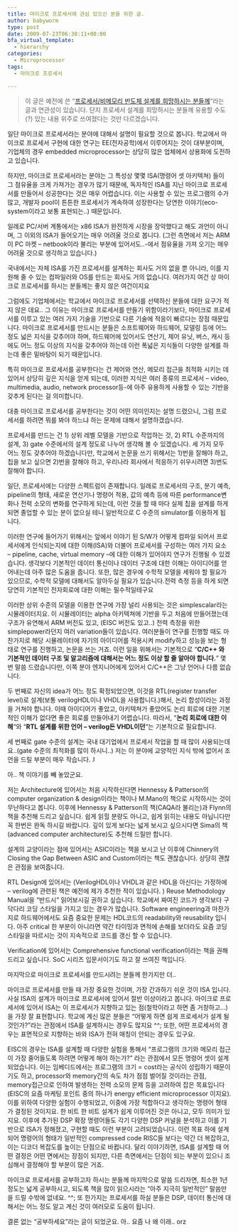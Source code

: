 ```yaml
---
title: 마이크로 프로세서에 관심 있으신 분을 위한 글.
author: babyworm
type: post
date: 2009-07-23T06:38:11+00:00
bfa_virtual_template:
  - hierarchy
categories:
  - Microprocessor
tags:
  - 마이크로 프로세서

---
```

> 이 글은 예전에 쓴 &#8220;<a href="https://babyworm.net/post/blogs/2006/09/%ED%94%84%EB%A1%9C%EC%84%B8%EC%84%9C/%EB%B9%84%EB%A9%94%EB%AA%A8%EB%A6%AC-%EB%B0%98%EB%8F%84%EC%B2%B4-%EC%84%A4%EA%B3%84%EB%A5%BC-%ED%9D%AC%EB%A7%9D%ED%95%98%EC%8B%9C%EB%8A%94-%EB%B6%84%EB%93%A4%EA%BB%98../" target="_blank">프로세서/비메모리 반도체 설계를 희망하시는 분들께</a>&#8220;라는 글과 연관성이 있습니다. 단지 프로세서 설계를 희망하시는 분들께 유용할 수도(?) 있는 내용 위주로 쓰여졌다는 것만 다르겠습니다.



일단 마이크로 프로세서라는 분야에 대해서 설명이 필요할 것으로 봅니다. 학교에서 마이크로 프로세서 구현에 대한 연구는 EE(전자공학)에서 이루어지는 것이 대부분이며, 기업체의 경우 embedded microprocessor는 상당히 많은 업체에서 상용화에 도전하고 있습니다.

하지만, 마이크로 프로세서라는 분야는 그 특성상 몇몇 ISA(명령어 셋 아키텍쳐) 들이 그 점유율을 크게 가져가는 경우가 많기 때문에, 독자적인 ISA를 지닌 마이크로 프로세서를 만들어서 성공한다는 것은 매우 어렵습니다. 이는 사용할 수 있는 프로그램의 수가 많고, 개발자 pool이 튼튼한 프로세서가 계속하여 성장한다는 당연한 이야기(eco-system이라고 보통 표현되는..) 때문입니다.

일례로 PC/서버 계통에서는 x86 ISA가 완전하게 시장을 장악했다고 해도 과언이 아니며, 그 이외의 ISA가 들어오기는 매우 어려울 것으로 봅니다. (그런 측면에서 저는 ARM이 PC 마켓 &#8211; netbook이라 불리는 부분에 있어서도..-에서 점유율을 가져 오기는 매우 어려울 것으로 생각하고 있습니다.)

국내에서는 자체 ISA를 가진 프로세서를 설계하는 회사도 거의 없을 뿐 아니라, 이를 지원해 줄 수 있는 컴파일러와 OS를 만드는 회사도 거의 없습니다. 여러가지 여건 상 마이크로 프로세서를 하시는 분들께는 좋지 않은 여건이지요

그럼에도 기업체에서는 학교에서 마이크로 프로세서를 선택하신 분들에 대한 요구가 적지 않은 데요.. 그 이유는 마이크로 프로세서를 만들기 위함이라기보다, 마이크로 프로세서를 이루고 있는 여러 가지 기술을 기반으로 다른 기술에 적응이 빠르다는 장점 때문입니다. 마이크로 프로세서를 만드시는 분들은 소프트웨어와 하드웨어, 모델링 등에 어느 정도 넓은 지식을 갖추어야 하며, 하드웨어에 있어서도 연산기, 제어 유닛, 버스, 캐시 등에도 어느 정도 이상의 지식을 갖추어야 하는데 이런 폭넓은 지식들이 다양한 설계를 하는데 좋은 밑바탕이 되기 때문입니다.

특히 마이크로 프로세서를 공부한다는 건 제어와 연산, 메모리 접근을 최적화 시키는 데 있어서 상당히 깊은 지식을 얻게 되는데, 이러한 지식은 여러 종류의 프로세서 – video, multimedia, audio, network processor등-에 아주 유용하게 사용할 수 있는 기반을 갖추게 된다는 걸 의미합니다.

대충 마이크로 프로세서를 공부한다는 것이 어떤 의미인지는 설명 드렸으니, 그럼 프로세서를 하려면 뭐를 봐야 하느냐 하는 문제에 대해서 설명하겠습니다.

프로세서를 만드는 건 1) 상위 레벨 모델을 기반으로 작업하는 것, 2) RTL 수준까지의 설계, 3) gate 수준에서의 설계 정도로 나누어 생각해 볼 수 있겠습니다. 세 가지 모두 어느 정도 갖추어야 하겠습니다만, 학교에서 논문을 쓰기 위해서는 1)번을 잘해야 하고, 칩을 보고 싶으면 2)번을 잘해야 하고, 우리나라 회사에서 적응하기 쉬우시려면 3)번도 잘해야 합니다.

일단, 프로세서에는 다양한 스펙트럼이 존재합니다. 일례로 프로세서의 구조, 분기 예측, pipeline의 형태, 새로운 연산기나 명령어 적용, 값의 예측 등에 따른 performance변화나 전력 소모의 변화를 연구하게 되는데, 이런 것을 할 때 마다 실제 칩을 설계를 하게 되면 졸업할 수 있는 분이 없으실 테니 일반적으로 C 수준의 simulator를 이용하게 됩니다.

이러한 연구에 들어가기 위해서는 앞에서 이야기 된 S/W가 어떻게 컴파일 되어서 프로세서에게 인식되는지에 대한 이해(ISA)와 더불어 프로세서를 구성하는 여러 가지 요소 – pipeline, cache, virtual memory –에 대한 이해가 있어야지 연구가 진행될 수 있겠습니다. 생각보다 기본적인 데이터 통신이나 데이터 구조에 대한 이해는 아이디어를 얻어내는데 아주 많은 도움을 줍니다. 또한, 많은 경우에 수학적 모델을 세워야 할 필요가 있으므로, 수학적 모델에 대해서도 알아두실 필요가 있습니다.전력 측정 등을 하게 되면 당연히 기본적인 전자회로에 대한 이해는 필수적일테구요

이러한 상위 수준의 모델을 이용한 연구에 가장 널리 사용되는 것은 simplescalar라는 시뮬레이터지요. 이 시뮬레이터는 alpha 아키텍쳐에 기반을 두고 처음에 만들어졌는데 구조가 유연해서 ARM 버전도 있고, (EISC 버전도 있고..) 전력 측정을 위한 simplepower라던지 여러 variation들이 있습니다. 여러분들이 연구를 진행할 때도 마찬가지로 해당 시뮬레이터에 자기의 아이디어를 적용시켜 modify하고 성능을 보는 형태로 연구를 진행하고, 논문을 쓰는 거죠. 이런 일을 위해서는 기본적으로 &#8220;**C/C++ 와 기본적인 데이터 구조 및 알고리즘에 대해서는 어느 정도 이상 할 줄 알아야 합니다.**&#8221; 몇 번 말씀 드렸습니다만, 이쪽 분야 엔지니어에게 있어서 C/C++은 그냥 언어나 다름 없습니다.

두 번째로 자신의 idea가 어느 정도 확정되었으면, 이것을 RTL(register transfer level)로 설계(보통 verilogHDL이나 VHDL을 사용합니다.)해서, 논리 합성이라는 과정을 거쳐야 합니다. 이때 아이디어가 좋았고, 아키텍쳐가 좋았어도 논리 회로에 대한 기본적인 이해가 없다면 좋은 회로를 만들어내기 어렵습니다. 따라서, &#8220;**논리 회로에 대한 이해**&#8220;와 &#8220;**RTL 설계를 위한 언어 &#8211; verilog든 VHDL이던**&#8220;는 기본적으로 필요합니다.

세 번째로 gate 수준의 설계는 국내 대기업에서 프로세서 작업을 할 때 많이 사용되는데요..(gate 수준의 최적화를 많이 하시니..) 저는 이 분야에 교양적인 지식 밖에 없어서 조언을 드릴 부분이 매우 작습니다. <span style="font-family: Wingdings;">J</span>

아.. 책 이야기를 빼 놓았군요.

저는 Architecture에 있어서는 처음 시작하신다면 Hennessy & Patterson의 computer organization & design이라는 책이나 M.Mano의 책으로 시작하시는 것이 무난하다고 봅니다. 이후에 Hennessy & Patterson의 책(CAQA라 불리는)과 Flynn의 책을 추천해 드리고 싶습니다. 쉽게 읽힐 분량도 아니고, 쉽게 읽히는 내용도 아닙니다만 꼭 한번은 완독 하시길 바랍니다. 깊이 있게 보다는 넓게 보시고 싶으시다면 Sima의 책(advanced computer architecture)도 추천해 드릴만 합니다.

설계의 교양이라는 점에 있어서는 ASIC이라는 책을 보시고 난 이후에 Chinnery의 Closing the Gap Between ASIC and Custom이라는 책도 괜찮습니다. 상당히 괜찮은 관점을 보여줍니다.

RTL Design에 있어서는 (VerilogHDL이나 VHDL과 같은 HDL을 아신다는 가정하에 – verilog에 관련된 책은 예전에 제가 추천한 적이 있습니다. ) Reuse Methodology Manual을 &#8220;반드시&#8221; 읽어보시길 권하고 싶습니다. 학교에서 짜여진 코드가 생각보다 구닥다리 코딩 스타일을 가지고 있는 경우가 많습니다. Software engineering과 마찬가지로 하드웨어에서도 요즘 중요한 문제는 HDL코드의 readability와 reusability 입니다. 아주 critical 한 부분이 아니라면 약간 타이밍과 면적에 손해를 보더라도 요즘 코딩 스타일을 따르시는 것이 지속적으로 코드를 갱신 할 수 있습니다.

Verification에 있어서는 Comprehensive functional verification이라는 책을 권해 드리고 싶습니다. SoC 시리즈 입문서이기도 하고 잘 쓰여진 책입니다.

마지막으로 마이크로 프로세서를 만드시려는 분들께 한가지만 더..

마이크로 프로세서를 만들 때 가장 중요한 것이며, 가장 간과하기 쉬운 것이 ISA 입니다. 사실 ISA의 설계가 마이크로 프로세서에 있어서 절반 이상이라고 봅니다. 마이크로 프로세서에 있어서 ISA는 이 프로세서가 지향하고 있는 점(철학이라고 하면 좀 거창하고&#8230;)을 가장 잘 표현합니다. 학교에 계신 많은 분들은 &#8220;어떻게 하면 쉽게 프로세서가 설계 될 것인가?&#8221;라는 관점에서 ISA를 설계하시는 경우도 많지요 ^^; 또한, 어떤 프로세서의 경우는 표면적으로 지향하는 바와 ISA가 전혀 매칭이 안되는 경우도 있구요.

EISC의 경우는 ISA를 설계할 때 다양한 실험을 통해서 &#8220;프로그램의 크기와 메모리 접근이 가장 줄어들도록 하려면 어떻게 해야 하는가?&#8221; 라는 관점에서 모든 명령어 셋이 설계 되었습니다. 이는 임베디드에서는 프로그램의 크기 = cost라는 공식이 성립하기 때문이기도 하고, processor와 memory간의 속도 차가 점점 벌어질 것이라는 관점, memory접근으로 인하여 발생하는 전력 소모의 문제 등을 고려하여 잡은 목표입니다(EISC의 요즘 마케팅 포인트 중의 하나가 energy efficient microprocessor 이지요). 이를 위하여 다양한 실험이 수행되었고, 이중에 가장 적합하다고 생각하는 명령어 형태가 결정된 것이지요. 한 비트 한 비트 설계가 쉽게 이루어진 것은 아니고, 모두 의미가 있지요. 이후에 추가된 DSP 확장 명령어들도 각기 다양한 DSP 커널을 분석하고 이를 기반으로 ISA가 정해졌고, 구현할 때도 이런 부분이 고려되었습니다. 이런 목표 하에 설계되어 명령어의 형태가 일반적인 compressed code RISC들 보다는 약간 더 복잡하고, 이는 디코더 복잡도를 높이는 단점으로 바뀝니다. 달리 이야기하면, ISA를 설계할 때 어떤 결정은 어떤 면에서는 장점이 되지만, 다른 측면에서는 단점이 되는 부분이 있으니 조심해서 결정해야 할 부분이 많은 거죠.

마이크로 프로세서를 공부하고자 하시는 분들께 마지막으로 말씀 드리자면, 최소한 1년 정도는 넓게 공부하시고, 되도록 책을 많이 읽으시라는 &#8220;아주 지극히 일반적인&#8221; 말씀만을 드릴 수밖에 없네요. ^^; 또 한가지는 프로세서를 하실 분들은 DSP, 데이터 통신에 대해서는 어느 정도 알고 계신 것이 여러모로 도움이 됩니다.

결론 없는 &#8220;공부하세요&#8221;라는 글이 되었군요. 아.. 요즘 나 왜 이래.. orz
